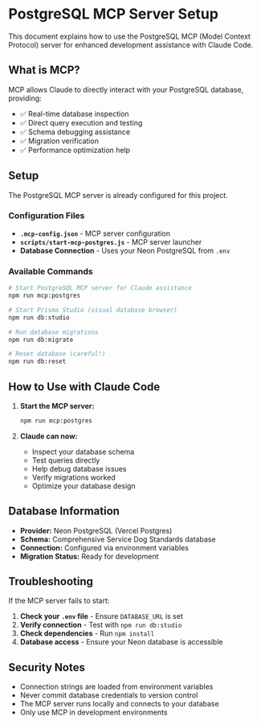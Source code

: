 # PostgreSQL MCP Server Setup

This document explains how to use the PostgreSQL MCP (Model Context Protocol) server for enhanced development assistance with Claude Code.

## What is MCP?

MCP allows Claude to directly interact with your PostgreSQL database, providing:
- ✅ Real-time database inspection
- ✅ Direct query execution and testing
- ✅ Schema debugging assistance  
- ✅ Migration verification
- ✅ Performance optimization help

## Setup

The PostgreSQL MCP server is already configured for this project.

### Configuration Files

- **`.mcp-config.json`** - MCP server configuration
- **`scripts/start-mcp-postgres.js`** - MCP server launcher
- **Database Connection** - Uses your Neon PostgreSQL from `.env`

### Available Commands

```bash
# Start PostgreSQL MCP server for Claude assistance
npm run mcp:postgres

# Start Prisma Studio (visual database browser)
npm run db:studio

# Run database migrations
npm run db:migrate

# Reset database (careful!)
npm run db:reset
```

## How to Use with Claude Code

1. **Start the MCP server:**
   ```bash
   npm run mcp:postgres
   ```

2. **Claude can now:**
   - Inspect your database schema
   - Test queries directly
   - Help debug database issues
   - Verify migrations worked
   - Optimize your database design

## Database Information

- **Provider:** Neon PostgreSQL (Vercel Postgres)
- **Schema:** Comprehensive Service Dog Standards database
- **Connection:** Configured via environment variables
- **Migration Status:** Ready for development

## Troubleshooting

If the MCP server fails to start:

1. **Check your `.env` file** - Ensure `DATABASE_URL` is set
2. **Verify connection** - Test with `npm run db:studio`  
3. **Check dependencies** - Run `npm install`
4. **Database access** - Ensure your Neon database is accessible

## Security Notes

- Connection strings are loaded from environment variables
- Never commit database credentials to version control
- The MCP server runs locally and connects to your database
- Only use MCP in development environments